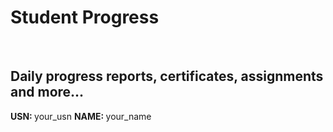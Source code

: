 # Student Progress
<br>

## Daily progress reports, certificates, assignments and more...

<b> USN: </b> your_usn
<b> NAME: </b>  your_name
